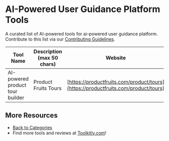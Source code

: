 # AI-Powered User Guidance Platform Tools

A curated list of AI-powered tools for ai-powered user guidance platform. Contribute to this list via our [Contributing Guidelines](../CONTRIBUTING.md).

| Tool Name | Description (max 50 chars) | Website |
|-----------|----------------------------|---------|
| AI-powered product tour builder | Product Fruits Tours | [https://productfruits.com/product/tours](https://productfruits.com/product/tours) |

## More Resources
- [Back to Categories](https://github.com/ToolkitlyAI/awesome-ai-tools/blob/master/README.md)
- Find more tools and reviews at [Toolkitly.com](https://toolkitly.com)!
